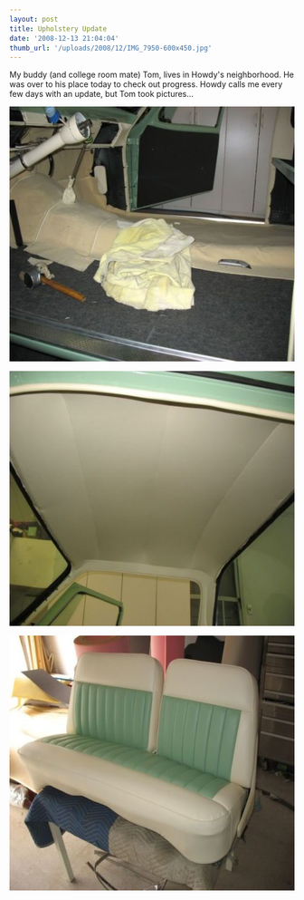 ```yaml
---
layout: post
title: Upholstery Update
date: '2008-12-13 21:04:04'
thumb_url: '/uploads/2008/12/IMG_7950-600x450.jpg'
---
```

My buddy (and college room mate) Tom, lives in Howdy's neighborhood. He was over to his place today to check out progress. Howdy calls me every few days with an update, but Tom took pictures...

<a href="/uploads/2008/12/IMG_7950.jpg"><img class="alignnone size-medium wp-image-372" src="/uploads/2008/12/IMG_7950-600x450.jpg" alt="" width="600" height="450" /></a>

<a href="/uploads/2008/12/IMG_7951.jpg"><img class="alignnone size-medium wp-image-373" src="/uploads/2008/12/IMG_7951-600x450.jpg" alt="" width="600" height="450" /></a>

<a href="/uploads/2008/12/IMG_7949.jpg"><img class="alignnone size-medium wp-image-374" src="/uploads/2008/12/IMG_7949-600x450.jpg" alt="" width="600" height="450" /></a>
